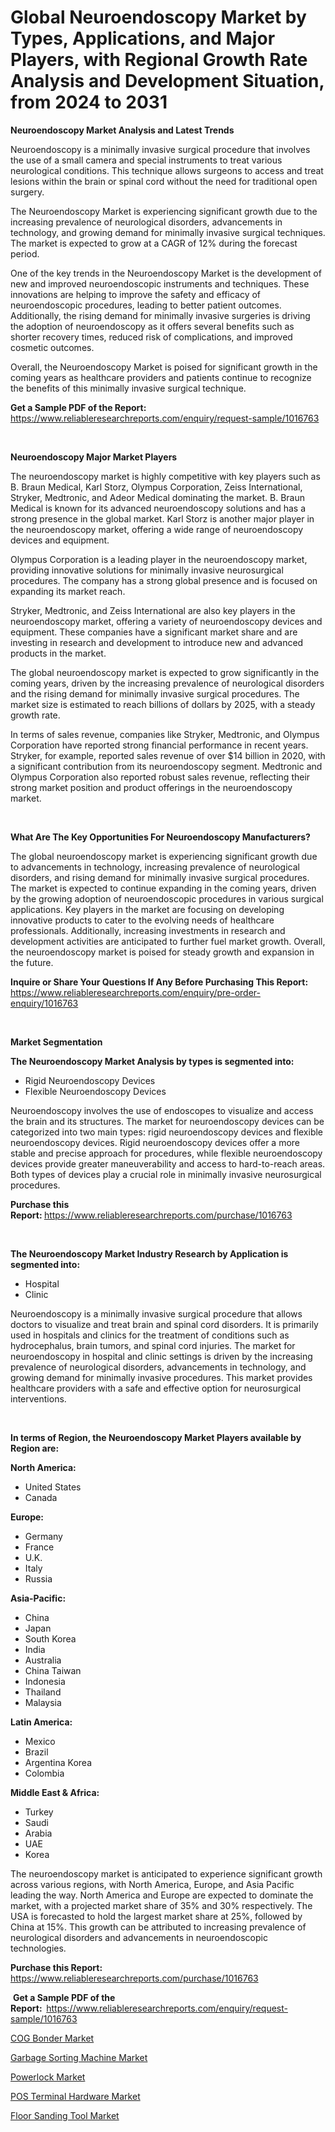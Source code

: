 <p><h1>Global Neuroendoscopy Market by Types, Applications, and Major Players, with Regional Growth Rate Analysis and Development Situation, from 2024 to 2031</h1></p><p><strong>Neuroendoscopy Market Analysis and Latest Trends</strong></p>
<p><p>Neuroendoscopy is a minimally invasive surgical procedure that involves the use of a small camera and special instruments to treat various neurological conditions. This technique allows surgeons to access and treat lesions within the brain or spinal cord without the need for traditional open surgery.</p><p>The Neuroendoscopy Market is experiencing significant growth due to the increasing prevalence of neurological disorders, advancements in technology, and growing demand for minimally invasive surgical techniques. The market is expected to grow at a CAGR of 12% during the forecast period.</p><p>One of the key trends in the Neuroendoscopy Market is the development of new and improved neuroendoscopic instruments and techniques. These innovations are helping to improve the safety and efficacy of neuroendoscopic procedures, leading to better patient outcomes. Additionally, the rising demand for minimally invasive surgeries is driving the adoption of neuroendoscopy as it offers several benefits such as shorter recovery times, reduced risk of complications, and improved cosmetic outcomes.</p><p>Overall, the Neuroendoscopy Market is poised for significant growth in the coming years as healthcare providers and patients continue to recognize the benefits of this minimally invasive surgical technique.</p></p>
<p><strong>Get a Sample PDF of the Report:&nbsp;</strong> <a href="https://www.reliableresearchreports.com/enquiry/request-sample/1016763">https://www.reliableresearchreports.com/enquiry/request-sample/1016763</a></p>
<p>&nbsp;</p>
<p><strong>Neuroendoscopy Major Market Players</strong></p>
<p><p>The neuroendoscopy market is highly competitive with key players such as B. Braun Medical, Karl Storz, Olympus Corporation, Zeiss International, Stryker, Medtronic, and Adeor Medical dominating the market. B. Braun Medical is known for its advanced neuroendoscopy solutions and has a strong presence in the global market. Karl Storz is another major player in the neuroendoscopy market, offering a wide range of neuroendoscopy devices and equipment.</p><p>Olympus Corporation is a leading player in the neuroendoscopy market, providing innovative solutions for minimally invasive neurosurgical procedures. The company has a strong global presence and is focused on expanding its market reach.</p><p>Stryker, Medtronic, and Zeiss International are also key players in the neuroendoscopy market, offering a variety of neuroendoscopy devices and equipment. These companies have a significant market share and are investing in research and development to introduce new and advanced products in the market.</p><p>The global neuroendoscopy market is expected to grow significantly in the coming years, driven by the increasing prevalence of neurological disorders and the rising demand for minimally invasive surgical procedures. The market size is estimated to reach billions of dollars by 2025, with a steady growth rate.</p><p>In terms of sales revenue, companies like Stryker, Medtronic, and Olympus Corporation have reported strong financial performance in recent years. Stryker, for example, reported sales revenue of over $14 billion in 2020, with a significant contribution from its neuroendoscopy segment. Medtronic and Olympus Corporation also reported robust sales revenue, reflecting their strong market position and product offerings in the neuroendoscopy market.</p></p>
<p>&nbsp;</p>
<p><strong>What Are The Key Opportunities For Neuroendoscopy Manufacturers?</strong></p>
<p><p>The global neuroendoscopy market is experiencing significant growth due to advancements in technology, increasing prevalence of neurological disorders, and rising demand for minimally invasive surgical procedures. The market is expected to continue expanding in the coming years, driven by the growing adoption of neuroendoscopic procedures in various surgical applications. Key players in the market are focusing on developing innovative products to cater to the evolving needs of healthcare professionals. Additionally, increasing investments in research and development activities are anticipated to further fuel market growth. Overall, the neuroendoscopy market is poised for steady growth and expansion in the future.</p></p>
<p><strong>Inquire or Share Your Questions If Any Before Purchasing This Report:</strong> <a href="https://www.reliableresearchreports.com/enquiry/pre-order-enquiry/1016763">https://www.reliableresearchreports.com/enquiry/pre-order-enquiry/1016763</a></p>
<p>&nbsp;</p>
<p><strong>Market Segmentation</strong></p>
<p><strong>The Neuroendoscopy Market Analysis by types is segmented into:</strong></p>
<p><ul><li>Rigid Neuroendoscopy Devices</li><li>Flexible Neuroendoscopy Devices</li></ul></p>
<p><p>Neuroendoscopy involves the use of endoscopes to visualize and access the brain and its structures. The market for neuroendoscopy devices can be categorized into two main types: rigid neuroendoscopy devices and flexible neuroendoscopy devices. Rigid neuroendoscopy devices offer a more stable and precise approach for procedures, while flexible neuroendoscopy devices provide greater maneuverability and access to hard-to-reach areas. Both types of devices play a crucial role in minimally invasive neurosurgical procedures.</p></p>
<p><strong>Purchase this Report:&nbsp;</strong><a href="https://www.reliableresearchreports.com/purchase/1016763">https://www.reliableresearchreports.com/purchase/1016763</a></p>
<p>&nbsp;</p>
<p><strong>The Neuroendoscopy Market Industry Research by Application is segmented into:</strong></p>
<p><ul><li>Hospital</li><li>Clinic</li></ul></p>
<p><p>Neuroendoscopy is a minimally invasive surgical procedure that allows doctors to visualize and treat brain and spinal cord disorders. It is primarily used in hospitals and clinics for the treatment of conditions such as hydrocephalus, brain tumors, and spinal cord injuries. The market for neuroendoscopy in hospital and clinic settings is driven by the increasing prevalence of neurological disorders, advancements in technology, and growing demand for minimally invasive procedures. This market provides healthcare providers with a safe and effective option for neurosurgical interventions.</p></p>
<p>&nbsp;</p>
<p><strong>In terms of Region, the Neuroendoscopy Market Players available by Region are:</strong></p>
<p>
    <p> <strong> North America: </strong>
        <ul>
            <li>United States</li>
            <li>Canada</li>
        </ul>
        </p> 
    <p> <strong> Europe: </strong>
        <ul>
            <li>Germany</li>
            <li>France</li>
            <li>U.K.</li>
            <li>Italy</li>
            <li>Russia</li>
        </ul>
        </p> 
    <p> <strong> Asia-Pacific: </strong>
        <ul>
            <li>China</li>
            <li>Japan</li>
            <li>South Korea</li>
            <li>India</li>
            <li>Australia</li>
            <li>China Taiwan</li>
            <li>Indonesia</li>
            <li>Thailand</li>
            <li>Malaysia</li>
        </ul>
        </p> 
    <p> <strong> Latin America: </strong>
        <ul>
            <li>Mexico</li>
            <li>Brazil</li>
            <li>Argentina Korea</li>
            <li>Colombia</li>
        </ul>
        </p> 
    <p> <strong> Middle East & Africa: </strong>
        <ul>
            <li>Turkey</li>
            <li>Saudi</li>
            <li>Arabia</li>
            <li>UAE</li>
            <li>Korea</li>
        </ul>
    </p>
    </p>
<p><p>The neuroendoscopy market is anticipated to experience significant growth across various regions, with North America, Europe, and Asia Pacific leading the way. North America and Europe are expected to dominate the market, with a projected market share of 35% and 30% respectively. The USA is forecasted to hold the largest market share at 25%, followed by China at 15%. This growth can be attributed to increasing prevalence of neurological disorders and advancements in neuroendoscopic technologies.</p></p>
<p><strong>Purchase this Report: </strong><a href="https://www.reliableresearchreports.com/purchase/1016763">https://www.reliableresearchreports.com/purchase/1016763</a></p>
<p>&nbsp;<strong>Get a Sample PDF of the Report:&nbsp;&nbsp;</strong><a href="https://www.reliableresearchreports.com/enquiry/request-sample/1016763">https://www.reliableresearchreports.com/enquiry/request-sample/1016763</a></p>
<p><strong></strong></p>
<p><p><a href="https://medium.com/p/907ce92c2e56/edit">COG Bonder Market</a></p><p><a href="https://medium.com/@brayanborer_28299/garbage-sorting-machine-market-furnishes-information-on-market-share-market-trends-and-market-caad68bd34ef">Garbage Sorting Machine Market</a></p><p><a href="https://medium.com/p/4bc5eed4d975/edit">Powerlock Market</a></p><p><a href="https://medium.com/p/05ae84bb6bb8/edit">POS Terminal Hardware Market</a></p><p><a href="https://medium.com/p/8ec83befd34d/edit">Floor Sanding Tool Market</a></p></p>